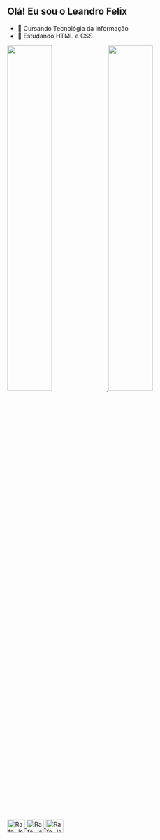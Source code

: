 ## Olá! Eu sou o Leandro Felix

- 🔭 Cursando Tecnológia da Informação
- 🌱 Estudando HTML e CSS
<div>
  <a href="https://github.com/leandrofelix20k">
  <img width="45%" src="https://github-readme-stats.vercel.app/api?username=leandrofelix20k&show_icons=true&theme=codeSTACKr&include_all_commits=true&count_private=true"/>
  <img width="45%" src="https://github-readme-stats.vercel.app/api/top-langs/?username=leandrofelix20k&layout=compact&langs_count=7&theme=codeSTACKr"/>
</div>
<div style="display: inline_block"><br>
  <img align="center" alt="Rafa-Js" height="30" width="40" src="https://cdn.jsdelivr.net/gh/devicons/devicon/icons/python/python-original.svg">
  <img align="center" alt="Rafa-Js" height="30" width="40" src="https://cdn.jsdelivr.net/gh/devicons/devicon/icons/html5/html5-original.svg">
  <img align="center" alt="Rafa-Js" height="30" width="40" src="https://cdn.jsdelivr.net/gh/devicons/devicon/icons/css3/css3-original.svg">
</div>
